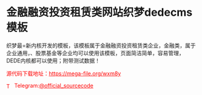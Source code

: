 # 金融融资投资租赁类网站织梦dedecms模板

织梦最=新内核开发的模板，该模板属于金融融资投资租赁类企业，金融类，属于企业通用，、股票基金等企业均可以使用该模板，页面简洁简单，容易管理，DEDE内核都可以使用；附带测试数据！<br>


<p style="color: red;">源代码下载地址：<a href="https://mega-file.org/wxm8y" style="color: red;">https://mega-file.org/wxm8y</a></p><p style="color: red;"><img src="https://cdn-icons-png.flaticon.com/512/2111/2111646.png" alt="Telegram Icon" style="width: 16px; vertical-align: middle; margin-right: 5px;">Telegram:<a href="https://t.me/official_sourcecode" style="color: red;">@official_sourcecode</a></p>